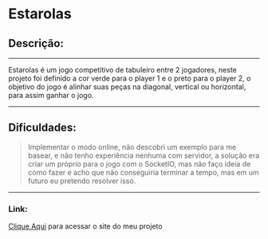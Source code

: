# Estarolas

## Descrição:
___
Estarolas é um jogo competitivo de tabuleiro entre 2 jogadores, neste projeto foi definido a cor verde para o player 1 e o preto para o player 2, o objetivo do jogo é alinhar suas peças na diagonal, vertical ou horizontal, para assim ganhar o jogo.
___
## Dificuldades:
>Implementar o modo online, não descobri um exemplo para me basear, e não tenho experiência nenhuma com servidor, a solução era criar um próprio para o jogo com o SocketIO, mas não faço ideia de como fazer e acho que não conseguiria terminar a tempo, mas em um futuro eu pretendo resolver isso.
___
### Link:
[Clique Aqui](https://gannjobs.github.io/ProjetoWebTecno/) para acessar o site do meu projeto
